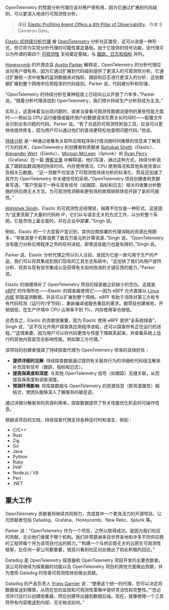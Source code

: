 
<!--
title: 弹性分析代理提供第四个可观测性支柱
cover: https://cdn.thenewstack.io/media/2024/06/eda61053-ahmed-vblx61xdb2m-unsplash-1.jpg
-->

OpenTelemetry 的性能分析代理应该对用户很有用，因为它通过扩展到代码级别，可以更深入地进行可观测性分析。

> 译自 [Elastic Profiling Agent Offers a 4th Pillar of Observability](https://thenewstack.io/elastic-profiling-agent-offers-a-4th-pillar-of-observability/)，作者 B Cameron Gain。

[Elastic 的持续分析代理](https://github.com/open-telemetry/community/issues/1918) 被 [OpenTelemetry](https://thenewstack.io/opentelemetry-gaining-traction-from-companies-and-vendors/) 分析社区接受，这可以说是一种形式，但它将为实现分析代理的可能性奠定基础。由于它提供的信号功能，该代理可以为所谓的第四个 [可观测性](https://thenewstack.io/observability/) 支柱奠定基础，与 [跟踪、日志和指标](https://thenewstack.io/metrics-traces-logs-and-now-opentelemetry-profile-data/) 并列。

[Honeycomb](https://www.honeycomb.io/?utm_content=inline+mention) 的开源总监 [Austin Parker](https://www.linkedin.com/in/austinlparker/) 解释说，OpenTelemetry 的分析代理应该对用户很有用，因为它通过扩展到代码级别提供了更深入的可观测性分析。它通过扩展统一流中收集的遥测数据来对指标、跟踪和日志进行更深入的分析，这些数据扩展到整个网络中应用程序的代码级别。Parker 说，代码被分析和存储。

“OpenTelemetry 的持续分析在某种程度上已经向公众开放了六年多，”Parker 说。“随着分析代理添加到 OpenTelemetry，我们预计持续生产分析将成为主流。”

实际上，这意味着当出现问题时，或者当查看可观测性数据流提供的某些性能方面时——例如当 CPU 运行缓慢或最终用户的数据请求花费太长时间时——配置文件会识别出有问题的代码，Parker 说。“有了合适的可观测性附加工具，应该可以更快地提供修复，因为用户可以通过他们的查询更轻松地查明问题代码，”他说。

[持续分析](https://thenewstack.io/grafana-shows-new-observability-projects-at-observabilitycon/) 是一种通过收集有关软件应用程序执行情况随时间推移的信息来了解其行为的技术，OpenTelemetry 的创建者和贡献者 [Bahubali Shetti](https://www.linkedin.com/in/billshetti/)（Elastic）、[Alexander Wert](https://www.linkedin.com/in/alexanderwert/)（Elastic）、[Morgan McLean](https://www.linkedin.com/in/morganmclean/)（Splunk）和 [Ryan Perry](https://www.linkedin.com/in/ryanaperry/)（Grafana）在一篇 [博客文章](https://opentelemetry.io/blog/2024/profiling/) 中解释道。他们写道，通过这种方式，持续分析涵盖了跟踪函数调用的持续时间、内存使用情况、CPU 使用情况和其他系统资源以及相关元数据。
“这一贡献不仅促进了可观测性持续分析的标准化，而且还加速了其作为 OpenTelemetry 中关键信号的采用，”OpenTelemetry 项目创建者和贡献者写道。“客户受益于一种与现有信号（如跟踪、指标和日志）相关的收集分析数据的供应商无关方法，为可观测性洞察和更有效的故障排除体验开辟了新的可能性。”

[Abhishek Singh](https://www.linkedin.com/in/abhiksingh/)，Elastic 的可观测性总经理说，捐赠不仅仅是一种形式。这是因为“这里贡献了大量的代码和 IP，它们以与语言无关的方式工作，以分析整个系统。它是市场上最全面的，并在企业中部署，”Singh 说。

例如，Elastic 的一个大型客户意识到，其供应商部署的代理消耗的资源比预期多，“导致其整个机群浪费了数百万美元的计算资源，”Singh 说。“OpenTelemetry 没有能力分析应用程序之外的任何进程，即使这些能力也是有限的，”Singh 说。

Parker 说，Elastic 分析代理之所以引人注目，是因为它是一款可用于生产的产品，我们可以将其集成到我们现有的工具生态系统中。“这加快了我们向用户提供分析、将其与现有信号集成以及获得有关如何改进的关键反馈的能力，”Parker 说。

Elastic 的捐赠填补了 OpenTelemetry 项目的探查器之前缺少的空白。这就是 [eBPF](https://thenewstack.io/what-is-ebpf/) 的作用所在——Elastic 的探查器使用它——因为 eBPF 允许直接从 [Linux 内核](https://thenewstack.io/rust-in-the-linux-kernel/) 抓取遥测数据，并且可以扩展到整个网络。eBPF 有助于消除对第三方和专有代码检测（运行时/字节码）、重新编译或服务重启的需求。据项目创建者称，开销很低，在生产环境中 CPU 占用率不到 1%，内存使用率也很低。

总而言之，Elastic 的贡献很重要，因为 Elastic 使用 eBPF 提供“全系统探查”，Singh 说，“这不仅允许用户探查其应用程序进程，还可以探查所有正在运行的进程。”“这很重要，因为用户可以将代码更改与性能下降联系起来，并查看系统上运行的其他内容是否会影响性能，例如第三方代理。”

该项目的创建者强调了持续探查代理为 OpenTelemetry 带来的具体好处：

- **提供详细的见解**: 持续探查数据通过提供有关服务行为的详细和代码级见解来补充现有信号（跟踪、指标和日志）。
- **提高保真度和深度**: 与其他 OpenTelemetry 信号（如跟踪）无缝关联，从而提高保真度和调查深度。
- **预测环境影响**: 将探查数据与 OpenTelemetry 的资源信息（即资源属性）相结合，使团队能够深入了解服务的碳足迹。

通过详细分解服务的资源利用率，探查数据提供了有关性能优化机会的可操作信息。

根据该项目的文档，持续探查代理支持各种运行时和语言，例如：

- C/C++
- Rust
- Zig
- Go
- Java
- Python
- Ruby
- PHP
- Node.js / V8
- Perl
- .NET

## 重大工作
OpenTelemetry 贡献者将继续共同努力，完成其中一个更具活力的开源项目。公司贡献者包括 Datadog、Grafana、Honeycomb、New Relic、Splunk 等。

Parker 说：“OpenTelemetry 作为一个项目，之所以取得成功，是因为我们社区的贡献，无论他们隶属于哪个机构。我们非常感谢来自世界各地和许多不同供应商的工程师每个月为该项目付出的努力。”“构建一个与供应商无关的云原生可观测性框架，比任何一家公司都重要，很高兴看到社区对此做出了如此积极的回应。”

Datadog 是 OpenTelemetry 探查器和 OpenTelemetry 项目开发的主要贡献者。该公司将继续为探查器的功能以及 OpenTelemetry 项目的其他方面做出贡献，并为使用 Datadog 时改善可观测性体验做出贡献。

Datadog 的产品负责人 [Yrieix Garnier](https://www.linkedin.com/in/yrieixgarnier/fr) 说：“使用这个统一的代理，您可以决定将数据发送到哪里，从而在您的监控和可观测性策略中提供灵活性和完整性。”“您必须并行运行以创建收集器，然后创建导出器到数据后端。现在，就像使用一个工具将所有内容推送到内部，无论格式如何。”
